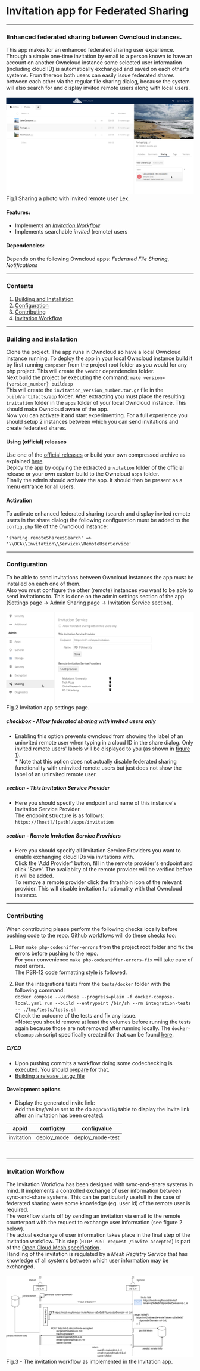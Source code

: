 # Invitation app for Federated Sharing

---
### Enhanced federated sharing between Owncloud instances.
This app makes for an enhanced federated sharing user experience.<br>
Through a simple one-time invitation by email to a person known to have an account on another Owncloud instance some selected user information (including cloud ID) is automatically exchanged and saved on each other's systems. From thereon both users can easily issue federated shares between each other via the regular file sharing dialog, because the system will also search for and display invited remote users along with local users.<br>
<br>
![Invited remote user Lex](img/invited-remote-user-Lex.png "Invited remote user Lex")<br>
Fig.1 Sharing a photo with invited remote user Lex. 
<br>

#### Features:
* Implements an [_Invitation Workflow_](#invitation-workflow)
* Implements searchable _invited_ (remote) users

#### Dependencies:
Depends on the following Owncloud apps: _Federated File Sharing_, _Notifications_

---
### Contents
1. [Building and Installation](#building-and-installation)
2. [Configuration](#configuration)
3. [Contributing](#contributing)
4. [Invitation Workflow](#invitation-workflow)

---
### Building and installation
Clone the project. The app runs in Owncloud so have a local Owncloud instance running. To deploy the app in your local Owncloud instance build it by first running `composer` from the project root folder as you would for any php project. This will create the `vendor` dependencies folder.<br>
Next build the project by executing the command: `make version={version_number} buildapp`<br>
This will create the `invitation_version_number.tar.gz` file in the `build/artifacts/app` folder. After extracting you must place the resulting `invitation` folder in the `apps` folder of your local Owncloud instance. This should make Owncloud aware of the app.<br>
Now you can activate it and start experimenting. For a full experience you should setup 2 instances between which you can send invitations and create federated shares.

#### Using (official) releases
Use one of the [official releases](https://github.com/sara-nl/oc-invitation/releases) or build your own compressed archive as explained [here](release/README.md).<br>
Deploy the app by copying the extracted `invitation` folder of the official release or your own custom build to the Owncloud `apps` folder.<br>
Finally the admin should activate the app. It should than be present as a menu entrance for all users.

#### Activation
To activate enhanced federated sharing (search and display invited remote users in the share dialog) the following configuration must be added to the `config.php` file of the Owncloud instance:
```
'sharing.remoteShareesSearch' => '\\OCA\\Invitation\\Service\\RemoteUserService'
```

---
### Configuration
To be able to send invitations between Owncloud instances the app must be installed on each one of them.<br>
Also you must configure the other (remote) instances you want to be able to send invitations to. This is done on the admin settings section of the app (Settings page -> Admin Sharing page -> Invitation Service section).<br>
<br>
![Invitation app settings page](img/invitation-app-settings-page.png "Invitation app settings page")<br>
Fig.2 Invitation app settings page.<br>

##### checkbox - Allow federated sharing with invited users only
* Enabling this option prevents owncloud from showing the label of an uninvited remote user when typing in a cloud ID in the share dialog. Only invited remote users' labels will be displayed to you (as shown in [figure 1](../#enhanced-federated-sharing-between-owncloud-instances)).<br>
*&nbsp;Note that this option does not actually disable federated sharing functionality with uninvited remote users but just does not show the label of an uninvited remote user.

##### section - This Invitation Service Provider
 * Here you should specify the endpoint and name of this instance's Invitation Service Provider.<br>
 The endpoint structure is as follows: `https://[host]/[path]/apps/invitation`

##### section - Remote Invitation Service Providers
 * Here you should specify all Invitation Service Providers you want to enable exchanging cloud IDs via invitations with.<br>
 Click the 'Add Provider' button, fill in the remote provider's endpoint and click 'Save'. The availablity of the remote provider will be verified before it will be added.<br>
To remove a remote provider click the thrashbin icon of the relevant provider. This will disable invitation functionality with that Owncloud instance.

---
### Contributing
When contributing please perform the following checks locally before pushing code to the repo. Github workflows will do these checks too:
1. Run `make php-codesniffer-errors` from the project root folder and fix the errors before pushing to the repo.<br>
For your convenience `make php-codesniffer-errors-fix` will take care of most errors.<br>
The PSR-12 code formatting style is followed.

2. Run the integrations tests from the `tests/docker` folder with the following command:<br>
`docker compose --verbose --progress=plain -f docker-compose-local.yaml run --build --entrypoint /bin/sh --rm integration-tests -- ./tmp/tests/tests.sh`<br>
Check the outcome of the tests and fix any issue.<br>
*Note: you should remove at least the volumes before running the tests again because those are not removed after running locally. The `docker-cleanup.sh` script specifically created for that can be found [here](https://github.com/sara-nl/oc-invitation/blob/main/tests/docker/docker-cleanup.sh).

##### CI/CD
* Upon pushing commits a workflow doing some codechecking is executed. You should [prepare](#contributing) for that.
* [Building a release .tar.gz file](release/README.md)

#### Development options
* Display the generated invite link:<br>
Add the key/value set to the db `appconfig` table to display the invite link after an invitation has been created:

| appid      | configkey   | configvalue      |
|------------|-------------|------------------|
| invitation | deploy_mode | deploy_mode-test |

<br>

---

### Invitation Workflow
The Invitation Workflow has been designed with sync-and-share systems in mind. It implements a controlled exchange of user information between sync-and-share systems. This can be particularly usefull in the case of federated sharing were some knowledge (eg. user id) of the remote user is required.<br>
The workflow starts off by sending an invitation via email to the remote counterpart with the request to exchange user information (see figure 2 below).<br> The actual exchange of user information takes place in the final step of the invitation workflow. This step (`HTTP POST request /invite-accepted`) is part of the [Open Cloud Mesh specification](https://cs3org.github.io/OCM-API/docs.html?branch=v1.1.0&repo=OCM-API&user=cs3org#/paths/~1invite-accepted/post).<br>
Handling of the invitation is regulated by a _Mesh Registry Service_ that has knowledge of all systems between which user information may be exchanged.<br>
<br>
![Invitation Workflow](img/invitation-flow-user-info-exchange.png "Invitation Workflow")<br>
Fig.3 - The invitation workflow as implemented in the Invitation app.
